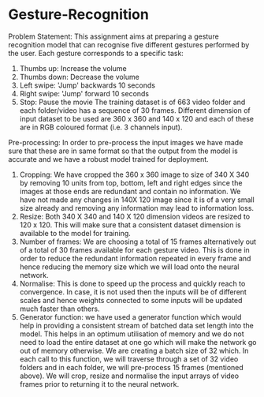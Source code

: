 # Gesture-Recognition

Problem Statement:
This assignment aims at preparing a gesture recognition model that can recognise five different gestures performed by the user. Each gesture corresponds to a specific task:
1.	Thumbs up:  Increase the volume
2.	Thumbs down: Decrease the volume
3.	Left swipe: 'Jump' backwards 10 seconds
4.	Right swipe: 'Jump' forward 10 seconds  
5.	Stop: Pause the movie
The training dataset is of 663 video folder and each folder/video has a sequence of 30 frames.
Different dimension of input dataset to be used are 360 x 360 and 140 x 120 and each of these are in RGB coloured format (i.e. 3 channels input).

Pre-processing:
In order to pre-process the input images we have made sure that these are in same format so that the output from the model is accurate and we have a robust model trained for deployment.
1.	Cropping: We have cropped the 360 x 360 image to size of 340 X 340 by removing 10 units from top, bottom, left and right edges since the images at those ends are redundant and contain no information. We have not made any changes in 140X 120 image since it is of a very small size already and removing any information may lead to information loss.
2.	Resize: Both 340 X 340 and 140 X 120 dimension videos are resized to 120 x 120. This will make sure that a consistent dataset dimension is available to the model for training.
3.	Number of frames: We are choosing a total of 15 frames alternatively out of a total of 30 frames available for each gesture video. This is done in order to reduce the redundant information repeated in every frame and hence reducing the memory size which we will load onto the neural network.
4.	Normalise: This is done to speed up the process and quickly reach to convergence. In case, it is not used then the inputs will be of different scales and hence weights connected to some inputs will be updated much faster than others.
5.	Generator function: we have used a generator function which would help in providing a consistent stream of batched data set length into the model. This helps in an optimum utilisation of memory and we do not need to load the entire dataset at one go which will make the network go out of memory otherwise.
We are creating a batch size of 32 which. In each call to this function, we will traverse through a set of 32 video folders and in each folder, we will pre-process 15 frames (mentioned above). We will crop, resize and normalise the input arrays of video frames prior to returning it to the neural network.
